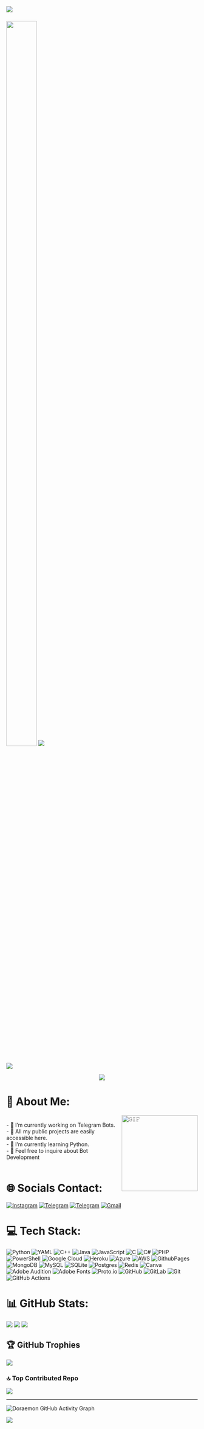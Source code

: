 <img src="https://user-images.githubusercontent.com/73097560/115834477-dbab4500-a447-11eb-908a-139a6edaec5c.gif">
<h3><img  style="align-item" :"center" src=("https://telegra.ph/file/ce761a116007e2742b3e8.jpg") width="80px" height="70%">
   <img src="https://readme-typing-svg.herokuapp.com?color=00BFFF&width=620&lines=🦋+💗+𝐖𝐄𝐋𝐂𝐎𝐌𝐄+𝐓𝐎+𝐎𝐔𝐑+𝐆𝐈𝐓𝐇𝐔𝐁+𝐀𝐂𝐂𝐎𝐔𝐍𝐓+.+.+.+.+.;🦋+𝐇𝐄𝐘+𝐓𝐇𝐄𝐑𝐄+𝐓𝐇𝐈𝐒+𝐈𝐒+𝐕𝐈𝐏+𝗖𝗛𝗔𝗟𝗖𝗢𝗚𝗘𝗡+𝐗𝐃+🖤+🥀;💓+𝐓𝐇𝐀𝐍𝐊+𝐘𝐎𝐔+𝐅𝐎𝐑+𝐕𝐈𝐒𝐈𝐓𝐈𝐍𝐆+𝐌𝐘+𝐏𝐑𝐎𝐅𝐈𝐋𝐄+🌲+❗️"></b></h3>
<img src="https://user-images.githubusercontent.com/73097560/115834477-dbab4500-a447-11eb-908a-139a6edaec5c.gif">

<p align="center">
  <img align="middle" src="https://profile-counter.glitch.me/chalcogen645/count.svg" />
</p>

<h1 align="left">💫 About Me: </h1>
<img align="right" height="200px" width="200px" alt="𝙶𝙸𝙵" src="https://github.com/doraemon890/doraemon890/blob/main/Robo.webp"/>
<br/>
- 🔭 I’m currently working on Telegram Bots.<br>
- 👯 All my public projects are easily accessible here.<br>
- 🌱 I’m currently learning Python.<br>
- 💬 Feel free to inquire about Bot Development<br>
<br/>
<h1 align="left">🌐 Socials Contact: </h1>

[![Instagram](https://img.shields.io/badge/Instagram-%23E4405F.svg?logo=Instagram&logoColor=white)]([(https://www.instagram.com/chalocgen645/?igsh=MWtzdTZ5NHQ4MXJ5Ng%3D%3D)) 
[![Telegram](https://img.shields.io/badge/Telegram-%232671E5.svg?logo=Telegram&logoColor=white)](https://t.me/chalcogenxd) 
[![Telegram](https://img.shields.io/badge/Telegram-%232671E5.svg?logo=Telegram&logoColor=white)](https://t.me/clxgn) 
[![Gmail](https://img.shields.io/badge/Gmail-%23F05033.svg?logo=Gmail&logoColor=white)](https://mail.google.com/mail/?view=cm&fs=1&to=chalcogenxd@gmail.com) 

# 💻 Tech Stack:
![Python](https://img.shields.io/badge/python-3670A0?style=for-the-badge&logo=python&logoColor=ffdd54) ![YAML](https://img.shields.io/badge/yaml-%23ffffff.svg?style=for-the-badge&logo=yaml&logoColor=151515) ![C++](https://img.shields.io/badge/c++-%2300599C.svg?style=for-the-badge&logo=c%2B%2B&logoColor=white) ![Java](https://img.shields.io/badge/java-%23ED8B00.svg?style=for-the-badge&logo=openjdk&logoColor=white) ![JavaScript](https://img.shields.io/badge/javascript-%23323330.svg?style=for-the-badge&logo=javascript&logoColor=%23F7DF1E) ![C](https://img.shields.io/badge/c-%2300599C.svg?style=for-the-badge&logo=c&logoColor=white) ![C#](https://img.shields.io/badge/c%23-%23239120.svg?style=for-the-badge&logo=csharp&logoColor=white) ![PHP](https://img.shields.io/badge/php-%23777BB4.svg?style=for-the-badge&logo=php&logoColor=white) ![PowerShell](https://img.shields.io/badge/PowerShell-%235391FE.svg?style=for-the-badge&logo=powershell&logoColor=white) ![Google Cloud](https://img.shields.io/badge/GoogleCloud-%234285F4.svg?style=for-the-badge&logo=google-cloud&logoColor=white) ![Heroku](https://img.shields.io/badge/heroku-%23430098.svg?style=for-the-badge&logo=heroku&logoColor=white) ![Azure](https://img.shields.io/badge/azure-%230072C6.svg?style=for-the-badge&logo=microsoftazure&logoColor=white) ![AWS](https://img.shields.io/badge/AWS-%23FF9900.svg?style=for-the-badge&logo=amazon-aws&logoColor=white) ![GithubPages](https://img.shields.io/badge/github%20pages-121013?style=for-the-badge&logo=github&logoColor=white) ![MongoDB](https://img.shields.io/badge/MongoDB-%234ea94b.svg?style=for-the-badge&logo=mongodb&logoColor=white) ![MySQL](https://img.shields.io/badge/mysql-4479A1.svg?style=for-the-badge&logo=mysql&logoColor=white) ![SQLite](https://img.shields.io/badge/sqlite-%2307405e.svg?style=for-the-badge&logo=sqlite&logoColor=white) ![Postgres](https://img.shields.io/badge/postgres-%23316192.svg?style=for-the-badge&logo=postgresql&logoColor=white) ![Redis](https://img.shields.io/badge/redis-%23DD0031.svg?style=for-the-badge&logo=redis&logoColor=white) ![Canva](https://img.shields.io/badge/Canva-%2300C4CC.svg?style=for-the-badge&logo=Canva&logoColor=white) ![Adobe Audition](https://img.shields.io/badge/Adobe%20Audition-9999FF.svg?style=for-the-badge&logo=Adobe%20Audition&logoColor=white) ![Adobe Fonts](https://img.shields.io/badge/Adobe%20Fonts-000B1D.svg?style=for-the-badge&logo=Adobe%20Fonts&logoColor=white) ![Proto.io](https://img.shields.io/badge/Proto.io-161637?style=for-the-badge&logo=proto.io&logoColor=00e5ff) ![GitHub](https://img.shields.io/badge/github-%23121011.svg?style=for-the-badge&logo=github&logoColor=white) ![GitLab](https://img.shields.io/badge/gitlab-%23181717.svg?style=for-the-badge&logo=gitlab&logoColor=white) ![Git](https://img.shields.io/badge/git-%23F05033.svg?style=for-the-badge&logo=git&logoColor=white) ![GitHub Actions](https://img.shields.io/badge/github%20actions-%232671E5.svg?style=for-the-badge&logo=githubactions&logoColor=white)

# 📊 GitHub Stats:
![](https://github-readme-stats.vercel.app/api?username=chalcogen645&theme=blueberry&hide_border=false&include_all_commits=true&count_private=true)
![](https://github-readme-streak-stats.herokuapp.com/?user=chalcogen645&theme=blueberry&hide_border=false)
![](https://github-readme-stats.vercel.app/api/top-langs/?username=chalcogen645&theme=blueberry&hide_border=false&include_all_commits=true&count_private=true&layout=compact)

## 🏆 GitHub Trophies
![](https://github-profile-trophy.vercel.app/?username=chalcogen645&theme=darkhub&no-frame=false&no-bg=true&margin-w=4)

### 🔝 Top Contributed Repo
![](https://github-contributor-stats.vercel.app/api?username=chalcogen645&limit=5&theme=dark&combine_all_yearly_contributions=true)

---

![Doraemon GitHub Activity Graph](https://ghactivity.mrayush.me/graph?username=chalcogen645&bg_color=151515&color=42d762&line=0ee139&point=ffffff&area=true&hide_border=true)


<img src="https://user-images.githubusercontent.com/73097560/115834477-dbab4500-a447-11eb-908a-139a6edaec5c.gif">
